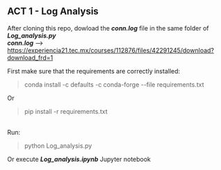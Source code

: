 ## ACT 1 - Log Analysis

After cloning this repo, dowload the ***conn.log*** file in the same folder of ***Log_analysis.py***<br>
***conn.log*** --> https://experiencia21.tec.mx/courses/112876/files/42291245/download?download_frd=1<br>

First make sure that the requirements are correctly installed:
> conda install -c defaults -c conda-forge --file requirements.txt

Or
> pip install -r requirements.txt

<br>Run:
> python Log_analysis.py

Or execute ***Log_analysis.ipynb*** Jupyter notebook
